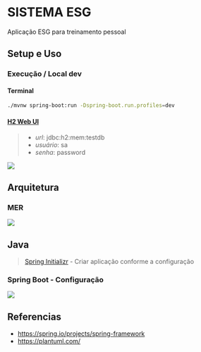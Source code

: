 # SISTEMA ESG

Aplicação ESG para treinamento pessoal

## Setup e Uso

### Execução / Local dev

#### Terminal

```sh
./mvnw spring-boot:run -Dspring-boot.run.profiles=dev
```

#### [H2 Web UI](http://localhost:8080/h2-console)

> - *url*: jdbc:h2:mem:testdb
> - *usuário*: sa
> - *senha*: password

![](assets/images/h2-console.png)

## Arquitetura

### MER

![](assets/docs/src/mer/mer.svg)

## Java

> [Spring Initializr](https://start.spring.io/) - Criar aplicação conforme a configuração 

### Spring Boot - Configuração

![](assets/images/spring.png)

## Referencias

 - https://spring.io/projects/spring-framework
 - https://plantuml.com/
